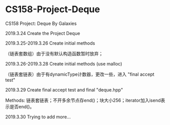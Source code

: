 # CS158-Project-Deque
CS158 Project: Deque  By Galaxies

2019.3.24 Create the Project Deque

2019.3.25-2019.3.26 Create initial methods

（链表套数组）由于没有默认构造函数暂时放弃；

2019.3.26-2019.3.28 Create initial methods (use malloc)

（链表套链表）由于有dynamicType计数器，更改一些，进入 "final accept test"

2019.3.29 Create final accept test and final "deque.hpp"

Methods: 链表套链表；不开多余节点存end()；块大小256；iterator加入isend表示是否end()。

2019.3.30 Trying to add more...

